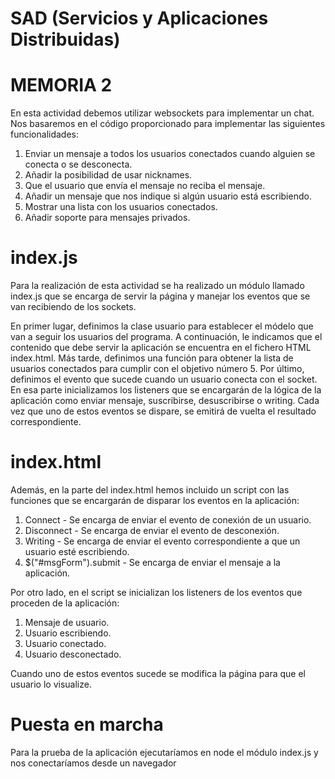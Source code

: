 # SAD (Servicios y Aplicaciones Distribuidas)
# MEMORIA 2

En esta actividad debemos utilizar websockets para implementar un chat. Nos basaremos en el código proporcionado para implementar las siguientes funcionalidades:

1. Enviar un mensaje a todos los usuarios conectados cuando alguien se
conecta o se desconecta.
2. Añadir la posibilidad de usar nicknames.
3. Que el usuario que envía el mensaje no reciba el mensaje.
4. Añadir un mensaje que nos indique si algún usuario está escribiendo.
5. Mostrar una lista con los usuarios conectados.
6. Añadir soporte para mensajes privados.

# index.js
Para la realización de esta actividad se ha realizado un módulo llamado index.js que se encarga de servir la página y manejar los eventos que se van recibiendo de los sockets.

En primer lugar, definimos la clase usuario para establecer el módelo que van a seguir los usuarios del programa. A continuación, le indicamos que el contenido que debe servir la aplicación se encuentra en el fichero HTML index.html. Más tarde, definimos una función para obtener la lista de usuarios conectados para cumplir con el objetivo número 5. Por último, definimos el evento que sucede cuando un usuario conecta con el socket. En esa parte inicializamos los listeners que se encargarán de la lógica de la aplicación como enviar mensaje, suscribirse, desuscribirse o writing. Cada vez que uno de estos eventos se dispare, se emitirá de vuelta el resultado correspondiente.

# index.html
Además, en la parte del index.html hemos incluido un script con las funciones que se encargarán de disparar los eventos en la aplicación:
1. Connect - Se encarga de enviar el evento de conexión de un usuario.
2. Disconnect - Se encarga de enviar el evento de desconexión.
3. Writing - Se encarga de enviar el evento correspondiente a que un usuario esté escribiendo.
4. $("#msgForm").submit - Se encarga de enviar el mensaje a la aplicación.

Por otro lado, en el script se inicializan los listeners de los eventos que proceden de la aplicación:
1. Mensaje de usuario.
2. Usuario escribiendo.
3. Usuario conectado.
4. Usuario desconectado.

Cuando uno de estos eventos sucede se modifica la página para que el usuario lo visualize.

# Puesta en marcha

Para la prueba de la aplicación ejecutaríamos en node el módulo index.js y nos conectaríamos desde un navegador

